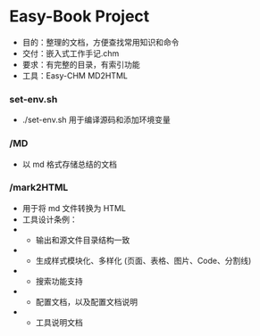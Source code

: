 # Easy-Book Project
* 目的：整理的文档，方便查找常用知识和命令
* 交付：嵌入式工作手记.chm
* 要求：有完整的目录，有索引功能
* 工具：Easy-CHM MD2HTML

### set-env.sh
* ./set-env.sh 用于编译源码和添加环境变量

### /MD
* 以 md 格式存储总结的文档

### /mark2HTML
* 用于将 md 文件转换为 HTML
* 工具设计条例：
* * 输出和源文件目录结构一致
* * 生成样式模块化、多样化 (页面、表格、图片、Code、分割线)
* * 搜索功能支持
* * 配置文档，以及配置文档说明
* * 工具说明文档
